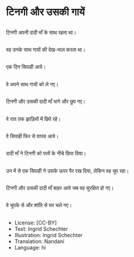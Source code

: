 # टिनगी और उसकी गायें

##
टिनगी अपनी दादी माँ के साथ रहता था।

##
वह उनके साथ गायों की देख-भाल करता था।

##
एक दिन सिपाही आये।

##
वे अपने साथ गायों को ले गए।

##
टिनगी और उसकी दादी माँ भागे और छुप गए।

##
वे रात तक झाड़ियों में छिपे रहे।

##
वे सिपाही फिर से वापस आये।

##
दादी माँ ने टिनगी को पत्तों के नीचे छिपा दिया।

##
उन में से एक सिपाही ने उसके ऊपर पैर रख दिया, लेकिन वह चुप रहा।

##
टिनगी और उसकी दादी माँ बाहर आये जब वह सुरक्षित हो गए।

##
वे चुपके से और शांति से घर चले गए।

##
* License: [CC-BY]
* Text: Ingrid Schechter
* Illustration: Ingrid Schechter
* Translation: Nandani
* Language: hi
